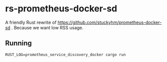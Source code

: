 # rs-prometheus-docker-sd

A friendly Rust rewrite of https://github.com/stuckyhm/prometheus-docker-sd .
Because we want low RSS usage.

## Running

`RUST_LOG=promotheus_service_discovery_docker cargo run`
